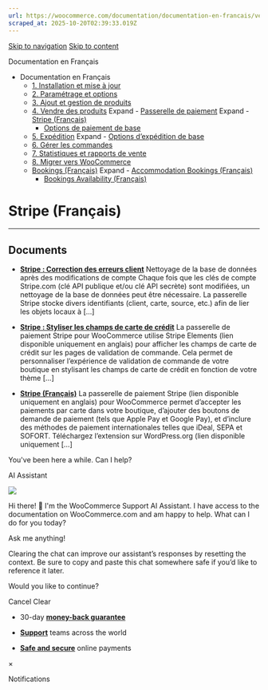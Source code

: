```yaml
---
url: https://woocommerce.com/documentation/documentation-en-francais/vendre-des-produits/passerelle-de-paiement/stripe-francais
scraped_at: 2025-10-20T02:39:33.019Z
---
```


[Skip to navigation](https://woocommerce.com/documentation/documentation-en-francais/vendre-des-produits/passerelle-de-paiement/stripe-francais/#main-navigation) [Skip to content](https://woocommerce.com/documentation/documentation-en-francais/vendre-des-produits/passerelle-de-paiement/stripe-francais/#page)

Documentation en Français

- Documentation en Français
  - [1\. Installation et mise à jour](https://woocommerce.com/documentation/documentation-en-francais/installation-et-mise-a-jour/ "1. Installation et mise à jour")
  - [2\. Paramétrage et options](https://woocommerce.com/documentation/documentation-en-francais/parametrage-et-options/ "2. Paramétrage et options")
  - [3\. Ajout et gestion de produits](https://woocommerce.com/documentation/documentation-en-francais/3-ajout-et-gestion-de-produits/ "3. Ajout et gestion de produits")
  - [4\. Vendre des produits](https://woocommerce.com/documentation/documentation-en-francais/vendre-des-produits/ "4. Vendre des produits") Expand    - [Passerelle de paiement](https://woocommerce.com/documentation/documentation-en-francais/vendre-des-produits/passerelle-de-paiement/ "Passerelle de paiement") Expand      - [Stripe (Français)](https://woocommerce.com/documentation/documentation-en-francais/vendre-des-produits/passerelle-de-paiement/stripe-francais/ "Stripe (Français)")
    - [Options de paiement de base](https://woocommerce.com/documentation/documentation-en-francais/vendre-des-produits/options-de-paiement-de-base/ "Options de paiement de base")
  - [5\. Expédition](https://woocommerce.com/documentation/documentation-en-francais/expedition/ "5. Expédition") Expand    - [Options d’expédition de base](https://woocommerce.com/documentation/documentation-en-francais/expedition/options-dexpedition-de-base/ "Options d’expédition de base")
  - [6\. Gérer les commandes](https://woocommerce.com/documentation/documentation-en-francais/gerer-les-commandes/ "6. Gérer les commandes")
  - [7\. Statistiques et rapports de vente](https://woocommerce.com/documentation/documentation-en-francais/statistiques-et-rapports-de-vente/ "7. Statistiques et rapports de vente")
  - [8\. Migrer vers WooCommerce](https://woocommerce.com/documentation/documentation-en-francais/migrer-vers-woocommerce/ "8. Migrer vers WooCommerce")
  - [Bookings (Français)](https://woocommerce.com/documentation/documentation-en-francais/bookings-francais/ "Bookings (Français)") Expand    - [Accommodation Bookings (Français)](https://woocommerce.com/documentation/documentation-en-francais/bookings-francais/accommodation-bookings-francais/ "Accommodation Bookings (Français)")
    - [Bookings Availability (Français)](https://woocommerce.com/documentation/documentation-en-francais/bookings-francais/bookings-availability-francais/ "Bookings Availability (Français)")

# Stripe (Français)

* * *

## Documents

- [**Stripe : Correction des erreurs client**](https://woocommerce.com/document/stripe-correction-des-erreurs-client/)
Nettoyage de la base de données après des modifications de compte Chaque fois que les clés de compte Stripe.com (clé API publique et/ou clé API secrète) sont modifiées, un nettoyage de la base de données peut être nécessaire. La passerelle Stripe stocke divers identifiants (client, carte, source, etc.) afin de lier les objets locaux à \[…\]

- [**Stripe : Styliser les champs de carte de crédit**](https://woocommerce.com/document/stripe-styliser-les-champs-de-carte-de-credit/)
La passerelle de paiement Stripe pour WooCommerce utilise Stripe Elements (lien disponible uniquement en anglais) pour afficher les champs de carte de crédit sur les pages de validation de commande. Cela permet de personnaliser l’expérience de validation de commande de votre boutique en stylisant les champs de carte de crédit en fonction de votre thème \[…\]

- [**Stripe (Français)**](https://woocommerce.com/document/stripe-fr/)
La passerelle de paiement Stripe (lien disponible uniquement en anglais) pour WooCommerce permet d’accepter les paiements par carte dans votre boutique, d’ajouter des boutons de demande de paiement (tels que Apple Pay et Google Pay), et d’inclure des méthodes de paiement internationales telles que iDeal, SEPA et SOFORT. Téléchargez l’extension sur WordPress.org (lien disponible uniquement \[…\]


You've been here a while. Can I help?

AI Assistant

![](https://woocommerce.com/wp-content/themes/woo/images/svg/support-chat-bot-avatar.svg)

Hi there! 👋 I'm the WooCommerce Support AI Assistant. I have access to the documentation on WooCommerce.com and am happy to help. What can I do for you today?

Ask me anything!

Clearing the chat can improve our assistant’s responses by resetting the context. Be sure to copy and paste this chat somewhere safe if you’d like to reference it later.

Would you like to continue?

Cancel
Clear

- 30-day **[money-back guarantee](https://woocommerce.com/refund-policy/)**

- **[Support](https://woocommerce.com/docs/)**
teams across the world

- **[Safe and secure](https://woocommerce.com/products/woopayments/)**
online payments

×

Notifications